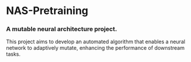 # NAS-Pretraining
### A mutable neural architecture project. 

This project aims to develop an automated algorithm that enables a neural network to adaptively mutate, enhancing the performance of downstream tasks.
